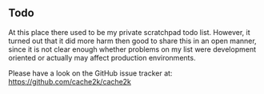 ## Todo

At this place there used to be my private scratchpad todo list. However, it turned out that it did more harm 
then good to share this in an open manner, since it is not clear enough whether problems on my list were
development oriented or actually may affect production environments.

Please have a look on the GitHub issue tracker at: https://github.com/cache2k/cache2k
